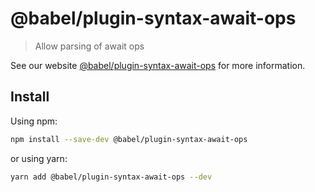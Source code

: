 # @babel/plugin-syntax-await-ops

> Allow parsing of await ops

See our website [@babel/plugin-syntax-await-ops](https://babeljs.io/docs/en/babel-plugin-syntax-await-ops) for more information.

## Install

Using npm:

```sh
npm install --save-dev @babel/plugin-syntax-await-ops
```

or using yarn:

```sh
yarn add @babel/plugin-syntax-await-ops --dev
```

